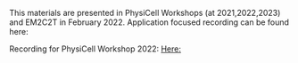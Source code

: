 This materials are presented in PhysiCell Workshops (at 2021,2022,2023) and EM2C2T in February 2022.
Application focused recording can be found here:

Recording for PhysiCell Workshop 2022: [Here: ](https://www.youtube.com/watch?v=oTMmLz6kTF0)

